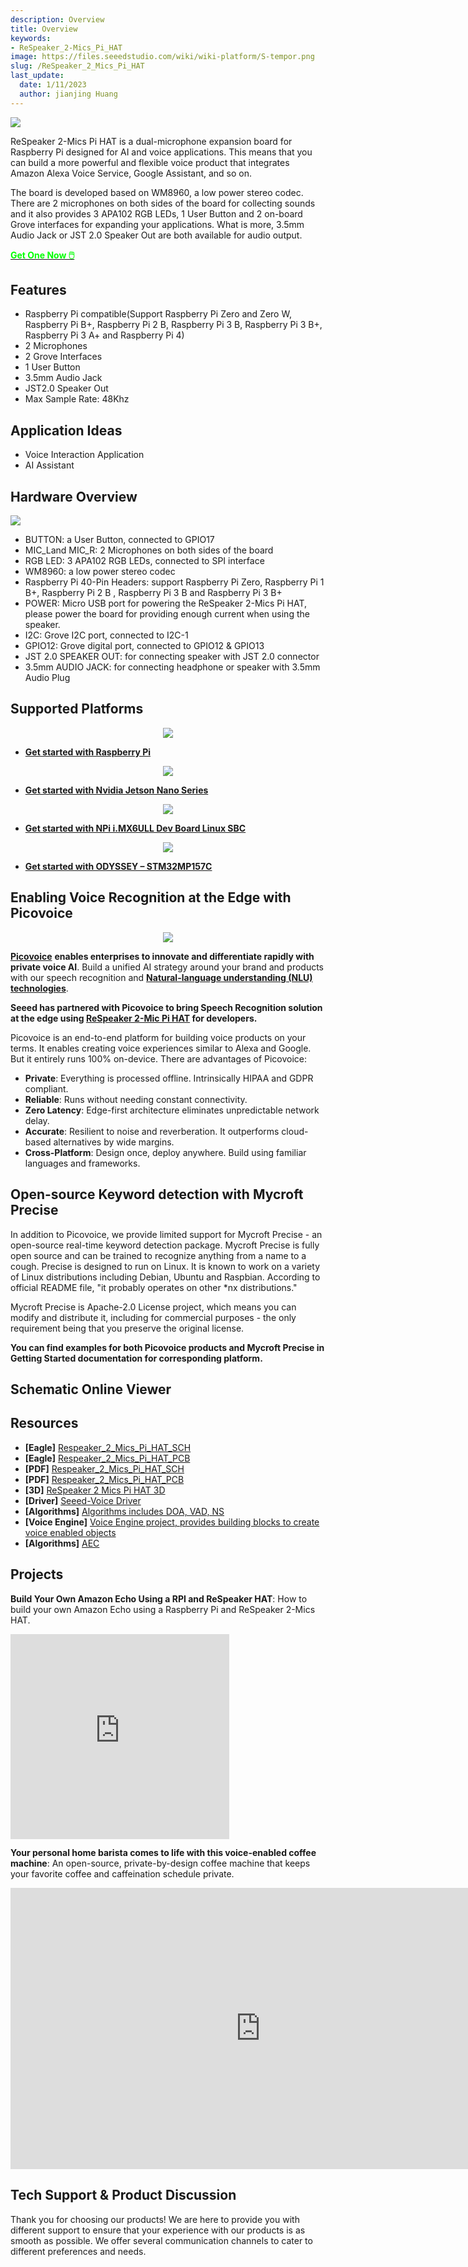 ```yaml
---
description: Overview
title: Overview
keywords:
- ReSpeaker_2-Mics_Pi_HAT
image: https://files.seeedstudio.com/wiki/wiki-platform/S-tempor.png
slug: /ReSpeaker_2_Mics_Pi_HAT
last_update:
  date: 1/11/2023
  author: jianjing Huang
---
```


![](https://files.seeedstudio.com/products/107100001/01.png)

ReSpeaker 2-Mics Pi HAT is a dual-microphone expansion board for Raspberry Pi designed for AI and voice applications. This means that you can build a more powerful and flexible voice product that integrates Amazon Alexa Voice Service, Google Assistant, and so on.

The board is developed based on WM8960, a low power stereo codec. There are 2 microphones on both sides of the board for collecting sounds and it also provides 3 APA102 RGB LEDs, 1 User Button and 2 on-board Grove interfaces for expanding your applications. What is more, 3.5mm Audio Jack or JST 2.0 Speaker Out are both available for audio output.

<div class="get_one_now_container" style={{textAlign: 'center'}}>
    <a class="get_one_now_item" href="https://www.seeedstudio.com/ReSpeaker-2-Mics-Pi-HAT-p-2874.html"><strong><span><font color={'FFFFFF'} size={"4"}> Get One Now 🖱️</font></span></strong>
    </a>
</div>

## Features

* Raspberry Pi compatible(Support Raspberry Pi Zero and Zero W, Raspberry Pi B+, Raspberry Pi 2 B, Raspberry Pi 3 B, Raspberry Pi 3 B+, Raspberry Pi 3 A+ and Raspberry Pi 4)
* 2 Microphones
* 2 Grove Interfaces
* 1 User Button
* 3.5mm Audio Jack
* JST2.0 Speaker Out
* Max Sample Rate: 48Khz

## Application Ideas

* Voice Interaction Application
* AI Assistant

## Hardware Overview

![](https://files.seeedstudio.com/wiki/MIC_HATv1.0_for_raspberrypi/img/mic_hatv1.0.png)

* BUTTON: a User Button, connected to GPIO17
* MIC_Land MIC_R: 2 Microphones on both sides of the board
* RGB LED: 3 APA102 RGB LEDs, connected to SPI interface
* WM8960: a low power stereo codec
* Raspberry Pi 40-Pin Headers: support Raspberry Pi Zero, Raspberry Pi 1 B+, Raspberry Pi 2 B , Raspberry Pi 3 B and Raspberry Pi 3 B+
* POWER: Micro USB port for powering the ReSpeaker 2-Mics Pi HAT, please power the board for providing enough current when using the speaker.
* I2C: Grove I2C port, connected to I2C-1
* GPIO12: Grove digital port, connected to GPIO12 & GPIO13
* JST 2.0 SPEAKER OUT: for connecting speaker with JST 2.0 connector
* 3.5mm AUDIO JACK: for connecting headphone or speaker with 3.5mm Audio Plug

## Supported Platforms

<div align="center"><img src="https://files.seeedstudio.com/products/107100001/01.png"/></div>

* **[Get started with Raspberry Pi](https://wiki.seeedstudio.com/ReSpeaker_2_Mics_Pi_HAT_Raspberry)**

<div align="center"><img src="https://files.seeedstudio.com/wiki/ReSpeaker_2_Mics_Pi_HAT/JetsonNano-2MICS.png"/></div>

* **[Get started with Nvidia Jetson Nano Series](https://wiki.seeedstudio.com/ReSpeaker_2_Mics_Pi_HAT_Jetson)**

<div align="center"><img src="https://files.seeedstudio.com/wiki/ReSpeaker_2_Mics_Pi_HAT/IMX6-2MIC-removebg-preview.png"/></div>

* **[Get started with NPi i.MX6ULL Dev Board Linux SBC](https://wiki.seeedstudio.com/NPi-i.MX6ULL-Dev-Board-Linux-SBC/#iis)**

<div align="center"><img src="https://files.seeedstudio.com/wiki/ReSpeaker_2_Mics_Pi_HAT/STM32-2MIC-removebg-preview.png"/></div>

* **[Get started with ODYSSEY – STM32MP157C](https://wiki.seeedstudio.com/ODYSSEY-STM32MP157C/#i2s-on-odyssey-stm32mp157c)**

## Enabling Voice Recognition at the Edge with Picovoice

<div align="center"><img width = "{700}" src="https://files.seeedstudio.com/wiki/ReSpeaker_4_Mic_Array_for_Raspberry_Pi/banner.gif"/></div>

[**Picovoice**](https://picovoice.ai/) **enables enterprises to innovate and differentiate rapidly with private voice AI**. Build a unified AI strategy around your brand and products with our speech recognition and [**Natural-language understanding (NLU) technologies**](https://searchenterpriseai.techtarget.com/definition/natural-language-understanding-NLU).

**Seeed has partnered with Picovoice to bring Speech Recognition solution at the edge using [ReSpeaker 2-Mic Pi HAT](https://www.seeedstudio.com/ReSpeaker-2-Mics-Pi-HAT-p-2874.html) for developers.**

Picovoice is an end-to-end platform for building voice products on your terms. It enables creating voice experiences similar to Alexa and Google. But it entirely runs 100% on-device. There are advantages of Picovoice:

* **Private**: Everything is processed offline. Intrinsically HIPAA and GDPR compliant.
* **Reliable**: Runs without needing constant connectivity.
* **Zero Latency**: Edge-first architecture eliminates unpredictable network delay.
* **Accurate**: Resilient to noise and reverberation. It outperforms cloud-based alternatives by wide margins.
* **Cross-Platform**: Design once, deploy anywhere. Build using familiar languages and frameworks.

## Open-source Keyword detection with Mycroft Precise

In addition to Picovoice, we provide limited support for Mycroft Precise - an open-source real-time keyword detection package. Mycroft Precise is fully open source and can be trained to recognize anything from a name to a cough. Precise is designed to run on Linux. It is known to work on a variety of Linux distributions including Debian, Ubuntu and Raspbian. According to official README file, "it probably operates on other *nx distributions."

Mycroft Precise is Apache-2.0 License project, which means you can modify and distribute it, including for commercial purposes - the only requirement being that you preserve the original license.

**You can find examples for both Picovoice products and Mycroft Precise in Getting Started documentation for corresponding platform.**

## Schematic Online Viewer

<div className="altium-ecad-viewer" data-project-src="https://files.seeedstudio.com/wiki/ReSpeaker_2_Mics_Pi_HAT/ReSpeaker 2-Mics Pi HAT.zip" style={{borderRadius: '0px 0px 4px 4px', height: 500, borderStyle: 'solid', borderWidth: 1, borderColor: 'rgb(241, 241, 241)', overflow: 'hidden', maxWidth: 1280, maxHeight: 700, boxSizing: 'border-box'}}>
</div>

## Resources

* **[Eagle]** [Respeaker_2_Mics_Pi_HAT_SCH](https://files.seeedstudio.com/wiki/MIC_HATv1.0_for_raspberrypi/src/ReSpeaker%202-Mics%20Pi%20HAT_SCH.zip)
* **[Eagle]** [Respeaker_2_Mics_Pi_HAT_PCB](https://files.seeedstudio.com/wiki/MIC_HATv1.0_for_raspberrypi/src/ReSpeaker%202-Mics%20Pi%20HAT_PCB.zip)
* **[PDF]** [Respeaker_2_Mics_Pi_HAT_SCH](https://files.seeedstudio.com/wiki/MIC_HATv1.0_for_raspberrypi/src/ReSpeaker%202-Mics%20Pi%20HAT_SCH.pdf)
* **[PDF]** [Respeaker_2_Mics_Pi_HAT_PCB](https://files.seeedstudio.com/wiki/MIC_HATv1.0_for_raspberrypi/src/ReSpeaker%202-Mics%20Pi%20HAT_PCB.pdf)
* **[3D]** [ReSpeaker 2 Mics Pi HAT 3D](https://files.seeedstudio.com/wiki/MIC_HATv1.0_for_raspberrypi/src/ReSpeaker%202-Mics%20Pi%20HAT.zip)
* **[Driver]** [Seeed-Voice Driver](https://github.com/respeaker/seeed-voicecard)
* **[Algorithms]** [Algorithms includes DOA, VAD, NS](https://github.com/respeaker/mic_array)
* **[Voice Engine]** [Voice Engine project, provides building blocks to create voice enabled objects](https://github.com/voice-engine/voice-engine)
* **[Algorithms]** [AEC](https://github.com/voice-engine/ec)

## Projects

**Build Your Own Amazon Echo Using a RPI and ReSpeaker HAT**: How to build your own Amazon Echo using a Raspberry Pi and ReSpeaker 2-Mics HAT.

<iframe frameborder='0' height='327.5' scrolling='no' src='https://www.hackster.io/idreams/build-your-own-amazon-echo-using-a-rpi-and-respeaker-hat-7f44a0/embed' width='350'></iframe>

**Your personal home barista comes to life with this voice-enabled coffee machine**: An open-source, private-by-design coffee machine that keeps your favorite coffee and caffeination schedule private.

<iframe width="800" height="450" src="https://www.youtube.com/embed/4gN1bvl24ZM" frameborder="0" allow="autoplay; encrypted-media" allowfullscreen></iframe>

## Tech Support & Product Discussion



Thank you for choosing our products! We are here to provide you with different support to ensure that your experience with our products is as smooth as possible. We offer several communication channels to cater to different preferences and needs.

<div class="button_tech_support_container">
<a href="https://forum.seeedstudio.com/" class="button_forum"></a> 
<a href="https://www.seeedstudio.com/contacts" class="button_email"></a>
</div>

<div class="button_tech_support_container">
<a href="https://discord.gg/eWkprNDMU7" class="button_discord"></a> 
<a href="https://github.com/Seeed-Studio/wiki-documents/discussions/69" class="button_discussion"></a>
</div>
